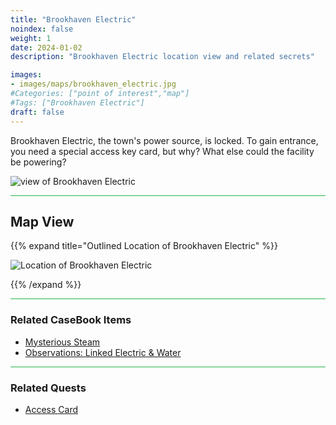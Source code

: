 ```yaml
---
title: "Brookhaven Electric"
noindex: false
weight: 1
date: 2024-01-02
description: "Brookhaven Electric location view and related secrets"

images:
- images/maps/brookhaven_electric.jpg
#Categories: ["point of interest","map"]
#Tags: ["Brookhaven Electric"]
draft: false
--- 
```


Brookhaven Electric, the town's power source, is locked. To gain entrance, you need a special access key card, but why? What else could the facility be powering?

![view of Brookhaven Electric](/images/maps/brookhaven_electric.jpg)

<hr style="background-color: #28b44c" size=8>

## Map View

{{% expand title="Outlined Location of Brookhaven Electric" %}}

![Location of Brookhaven Electric](/images/maps/brookhaven-electric.png)

{{% /expand %}}

<hr style="background-color: #28b44c" size=8>

### Related CaseBook Items

- [Mysterious Steam](/casebook/quantum/steam/)
- [Observations: Linked Electric & Water](/casebook/interesting/observations/#linked-electric--water)

<hr style="background-color: #28b44c" size=8>

### Related Quests

- [Access Card](/lore/special_tools/blue_key_card)